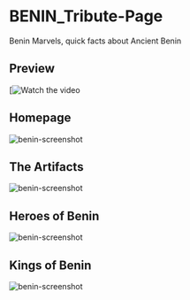 # BENIN_Tribute-Page
Benin Marvels, quick facts about Ancient Benin

## Preview
[![Watch the video](
https://github.com/jwalla7/BENIN_Tribute-Page/assets/89559981/742ce634-a886-449c-a44d-5f2c31925b49)

## Homepage
![benin-screenshot](https://user-images.githubusercontent.com/89559981/151665742-7dd9377e-2d5f-49f7-a982-f7436e54efb9.png)

## The Artifacts
![benin-screenshot](https://user-images.githubusercontent.com/89559981/155896127-206796f8-fe0c-4685-8e77-8d295057b354.png)

## Heroes of Benin
![benin-screenshot](https://user-images.githubusercontent.com/89559981/156829615-4e4fc1c6-89c3-4157-ba5c-e2eb86d85ade.png)

## Kings of Benin
![benin-screenshot](https://user-images.githubusercontent.com/89559981/155899719-7a57f24c-b911-423e-9af6-cb3dc8c555fa.png)

